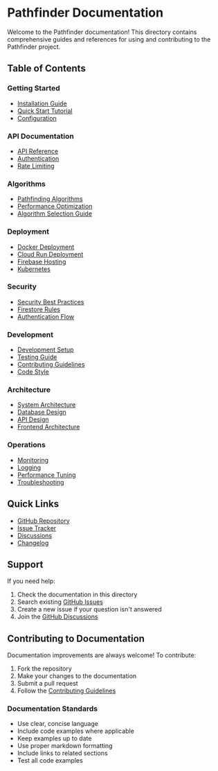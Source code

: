 # Pathfinder Documentation

Welcome to the Pathfinder documentation! This directory contains comprehensive guides and references for using and contributing to the Pathfinder project.

## Table of Contents

### Getting Started
- [Installation Guide](installation.md)
- [Quick Start Tutorial](quick-start.md)
- [Configuration](configuration.md)

### API Documentation
- [API Reference](api-reference.md)
- [Authentication](authentication.md)
- [Rate Limiting](rate-limiting.md)

### Algorithms
- [Pathfinding Algorithms](algorithms.md)
- [Performance Optimization](performance.md)
- [Algorithm Selection Guide](algorithm-selection.md)

### Deployment
- [Docker Deployment](deployment/docker.md)
- [Cloud Run Deployment](deployment/cloud-run.md)
- [Firebase Hosting](deployment/firebase.md)
- [Kubernetes](deployment/kubernetes.md)

### Security
- [Security Best Practices](security.md)
- [Firestore Rules](firestore-rules.md)
- [Authentication Flow](auth-flow.md)

### Development
- [Development Setup](development-setup.md)
- [Testing Guide](testing.md)
- [Contributing Guidelines](../CONTRIBUTING.md)
- [Code Style](code-style.md)

### Architecture
- [System Architecture](architecture.md)
- [Database Design](database-design.md)
- [API Design](api-design.md)
- [Frontend Architecture](frontend-architecture.md)

### Operations
- [Monitoring](monitoring.md)
- [Logging](logging.md)
- [Performance Tuning](performance-tuning.md)
- [Troubleshooting](troubleshooting.md)

## Quick Links

- [GitHub Repository](https://github.com/king-defender/pathfinder)
- [Issue Tracker](https://github.com/king-defender/pathfinder/issues)
- [Discussions](https://github.com/king-defender/pathfinder/discussions)
- [Changelog](../CHANGELOG.md)

## Support

If you need help:

1. Check the documentation in this directory
2. Search existing [GitHub Issues](https://github.com/king-defender/pathfinder/issues)
3. Create a new issue if your question isn't answered
4. Join the [GitHub Discussions](https://github.com/king-defender/pathfinder/discussions)

## Contributing to Documentation

Documentation improvements are always welcome! To contribute:

1. Fork the repository
2. Make your changes to the documentation
3. Submit a pull request
4. Follow the [Contributing Guidelines](../CONTRIBUTING.md)

### Documentation Standards

- Use clear, concise language
- Include code examples where applicable
- Keep examples up to date
- Use proper markdown formatting
- Include links to related sections
- Test all code examples